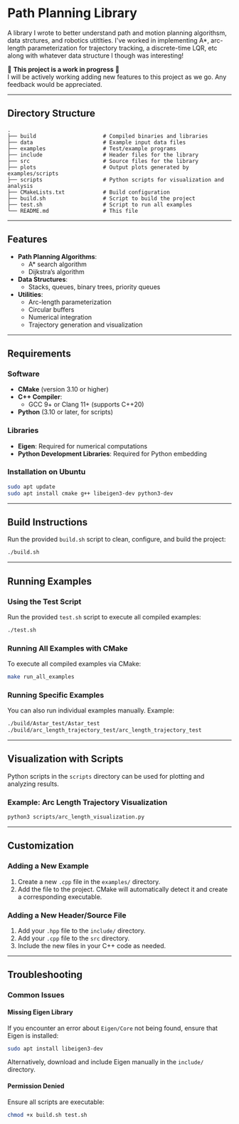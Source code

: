 # Path Planning Library

A library I wrote to better understand path and motion planning algorithsm, data strctures, and robotics utitlties. I've worked in implementing A*, arc-length parameterization for trajectory tracking, a discrete-time LQR, etc along with whatever data structure I though was interesting!

🚧 **This project is a work in progress** 🚧  
I will be actively working adding new features to this project as we go. Any feedback would be appreciated. 

---

## Directory Structure

```plaintext
.
├── build                     # Compiled binaries and libraries
├── data                      # Example input data files
├── examples                  # Test/example programs
├── include                   # Header files for the library
├── src                       # Source files for the library
├── plots                     # Output plots generated by examples/scripts
├── scripts                   # Python scripts for visualization and analysis
├── CMakeLists.txt            # Build configuration
├── build.sh                  # Script to build the project
├── test.sh                   # Script to run all examples
└── README.md                 # This file
```

---

## Features

- **Path Planning Algorithms**:
  - A* search algorithm
  - Dijkstra’s algorithm
- **Data Structures**:
  - Stacks, queues, binary trees, priority queues
- **Utilities**:
  - Arc-length parameterization
  - Circular buffers
  - Numerical integration
  - Trajectory generation and visualization

---

## Requirements

### Software
- **CMake** (version 3.10 or higher)
- **C++ Compiler**:
  - GCC 9+ or Clang 11+ (supports C++20)
- **Python** (3.10 or later, for scripts)

### Libraries
- **Eigen**: Required for numerical computations
- **Python Development Libraries**: Required for Python embedding

### Installation on Ubuntu
```bash
sudo apt update
sudo apt install cmake g++ libeigen3-dev python3-dev
```

---

## Build Instructions

Run the provided `build.sh` script to clean, configure, and build the project:
```bash
./build.sh
```

---

## Running Examples

### Using the Test Script
Run the provided `test.sh` script to execute all compiled examples:
```bash
./test.sh
```

### Running All Examples with CMake
To execute all compiled examples via CMake:
```bash
make run_all_examples
```

### Running Specific Examples
You can also run individual examples manually. Example:
```bash
./build/Astar_test/Astar_test
./build/arc_length_trajectory_test/arc_length_trajectory_test
```

---

## Visualization with Scripts

Python scripts in the `scripts` directory can be used for plotting and analyzing results.

### Example: Arc Length Trajectory Visualization
```bash
python3 scripts/arc_length_visualization.py
```

---

## Customization

### Adding a New Example
1. Create a new `.cpp` file in the `examples/` directory.
2. Add the file to the project. CMake will automatically detect it and create a corresponding executable.

### Adding a New Header/Source File
1. Add your `.hpp` file to the `include/` directory.
2. Add your `.cpp` file to the `src` directory.
3. Include the new files in your C++ code as needed.

---

## Troubleshooting

### Common Issues

#### Missing Eigen Library
If you encounter an error about `Eigen/Core` not being found, ensure that Eigen is installed:
```bash
sudo apt install libeigen3-dev
```
Alternatively, download and include Eigen manually in the `include/` directory.

#### Permission Denied
Ensure all scripts are executable:
```bash
chmod +x build.sh test.sh
```
